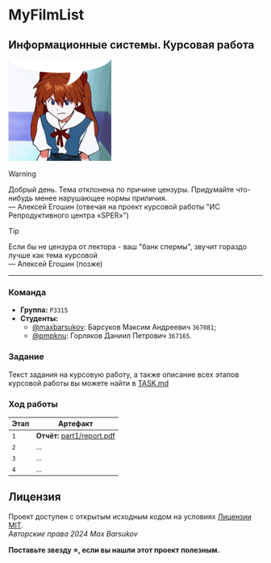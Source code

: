 # MyFilmList

## Информационные системы. Курсовая работа
 
<img alt="anime" src="./.resources/asuka-evangelion.gif" height="200">

> [!WARNING]
> Добрый день. Тема отклонена по причине цензуры. Придумайте что-нибудь менее нарушающее нормы приличия. \
> —  Алексей Егошин (отвечая на проект курсовой работы "ИС Репродуктивного центра «SPER»")

> [!TIP]
> Если бы не цензура от лектора - ваш "банк спермы", звучит гораздо лучше как тема курсовой \
> —  Алексей Егошин (позже)

---

### Команда

- **Группа:** `P3315`
- **Студенты:**
    - [@maxbarsukov](https://github.com/maxbarsukov): Барсуков Максим Андреевич `367081`;
    - [@pmpknu](https://github.com/pmpknu): Горляков Даниил Петрович `367165`.

### Задание 

Текст задания на курсовую работу, а также описание всех этапов курсовой работы вы можете найти в [TASK.md](./TASK.md)

### Ход работы

| Этап | Артефакт |
| ---- | -------- |
| `1` | **Отчёт:** [part1/report.pdf](./docs/part1/report.pdf) |
| `2` | ... |
| `3` | ... |
| `4` | ... |

## Лицензия <a name="license"></a>

Проект доступен с открытым исходным кодом на условиях [Лицензии MIT](https://opensource.org/licenses/MIT). \
*Авторские права 2024 Max Barsukov*

**Поставьте звезду :star:, если вы нашли этот проект полезным.**
